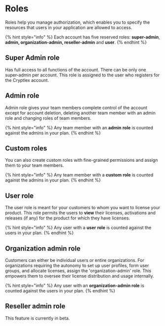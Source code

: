 # Roles

Roles help you manage authorization, which enables you to specify the resources that users in your application are allowed to access.&#x20;

{% hint style="info" %}
Each account has five reserved roles: **super-admin**, **admin, organization-admin, reseller-admin** and **user**.
{% endhint %}

## Super Admin role

Has full access to all functions of the account. There can be only one super-admin per account. This role is assigned to the user who registers for the Cryptlex account.

## Admin role

Admin role gives your team members complete control of the account except for account deletion, deleting another team member with an admin role and changing roles of team members.

{% hint style="info" %}
Any team member with an **admin** **role** is counted against the admins in your plan.
{% endhint %}

## Custom roles

You can also create custom roles with fine-grained permissions and assign them to your team members.&#x20;

{% hint style="info" %}
Any team member with a **custom** **role** is counted against the admins in your plan.
{% endhint %}

## User role

The user role is meant for your customers to whom you want to license your product. This role permits the users to **view** their licenses, activations and releases (if any) for the product for which they have licenses.

{% hint style="info" %}
Any user with a **user** **role** is counted against the users in your plan.
{% endhint %}

## Organization admin role

Customers can either be individual users or entire organizations. For organizations requiring the autonomy to set up user profiles, form user groups, and allocate licenses, assign the 'organization-admin' role. This empowers them to oversee their license distribution and usage internally.

{% hint style="info" %}
Any user with an **organization-admin role** is counted against the users in your plan.
{% endhint %}

## Reseller admin role

This feature is currently in beta.
